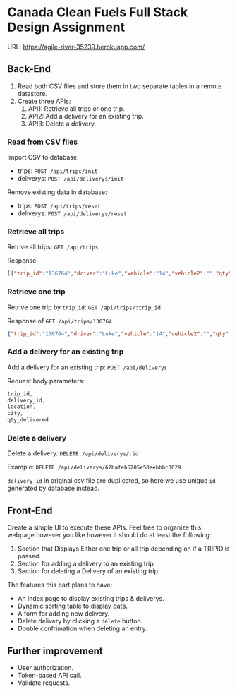 # Canada Clean Fuels Full Stack Design Assignment
URL: https://agile-river-35239.herokuapp.com/

## Back-End
1. Read both CSV files and store them in two separate tables in a remote datastore.
2. Create three APIs:
   1. API1: Retrieve all trips or one trip.
   2. API2: Add a delivery for an existing trip.
   3. API3: Delete a delivery.
  
### Read from CSV files

Import CSV to database:
- trips: `POST /api/trips/init`
- deliverys: `POST /api/deliverys/init`

Remove existing data in database:
- trips: `POST /api/trips/reset`
- deliverys: `POST /api/deliverys/reset`

### Retrieve all trips

Retrive all trips: `GET /api/trips`

Response:
```json
[{"trip_id":"136764","driver":"Luke","vehicle":"14","vehicle2":"","qty":35000,"start_timestamp":"2022-05-13T17:42:00.000Z","end_timestamp":"2022-05-14T01:17:00.000Z","id":"62bb05cc98e98ca365d9a99d"},{"trip_id":"136873","driver":"Marty","vehicle":"16","vehicle2":"","qty":10100,"start_timestamp":"2022-05-17T10:31:00.000Z","end_timestamp":"2022-05-17T16:34:00.000Z","id":"62bb05cc98e98ca365d9a99e"},{"trip_id":"136998","driver":"Xavier","vehicle":"T18","vehicle2":"T430","qty":40000,"start_timestamp":"2022-05-20T03:07:00.000Z","end_timestamp":"2022-05-20T09:02:00.000Z","id":"62bb05cc98e98ca365d9a99f"}]
```

### Retrieve one trip

Retrive one trip by `trip_id`: `GET /api/trips/:trip_id`

Response of `GET /api/trips/136764`
```json
{"trip_id":"136764","driver":"Luke","vehicle":"14","vehicle2":"","qty":35000,"start_timestamp":"2022-05-13T17:42:00.000Z","end_timestamp":"2022-05-14T01:17:00.000Z","id":"62bb05cc98e98ca365d9a99d"}
```

### Add a delivery for an existing trip

Add a delivery for an existing trip: `POST /api/deliverys`

Request body parameters:
```js
trip_id,
delivery_id,
location,
city,
qty_delivered
```

### Delete a delivery

Delete a delivery: `DELETE /api/deliverys/:id`

Example: `DELETE /api/deliverys/62bafeb5205e58eebbbc3629`

`delivery_id` in original csv file are duplicated, so here we use unique `id` generated by database instead.

## Front-End

Create a simple UI to execute these APIs. Feel free to organize this webpage however you like however it should do at least the following:
1. Section that Displays Either one trip or all trip depending on if a TRIPID is passed.
2. Section for adding a delivery to an existing trip.
3. Section for deleting a Delivery of an existing trip.

The features this part plans to have:
- An index page to display existing trips & deliverys.
- Dynamic sorting table to display data.
- A form for adding new delivery.
- Delete delivery by clicking a `delete` button.
- Double confrimation when deleting an entry.


## Further improvement
- User authorization.
- Token-based API call.
- Validate requests.